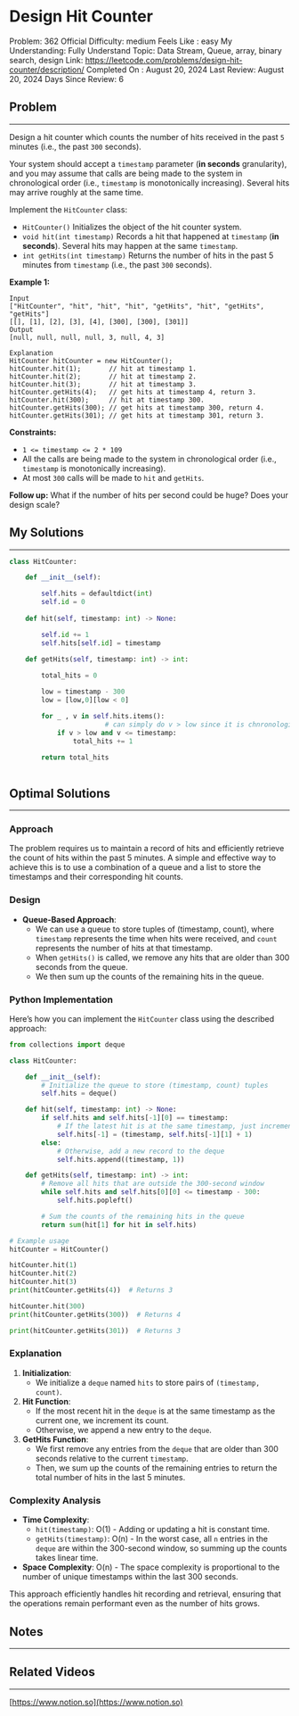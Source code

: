 # Design Hit Counter

Problem: 362
Official Difficulty: medium
Feels Like : easy
My Understanding: Fully Understand
Topic: Data Stream, Queue, array, binary search, design
Link: https://leetcode.com/problems/design-hit-counter/description/
Completed On : August 20, 2024
Last Review: August 20, 2024
Days Since Review: 6

## Problem

---

Design a hit counter which counts the number of hits received in the past `5` minutes (i.e., the past `300` seconds).

Your system should accept a `timestamp` parameter (**in seconds** granularity), and you may assume that calls are being made to the system in chronological order (i.e., `timestamp` is monotonically increasing). Several hits may arrive roughly at the same time.

Implement the `HitCounter` class:

- `HitCounter()` Initializes the object of the hit counter system.
- `void hit(int timestamp)` Records a hit that happened at `timestamp` (**in seconds**). Several hits may happen at the same `timestamp`.
- `int getHits(int timestamp)` Returns the number of hits in the past 5 minutes from `timestamp` (i.e., the past `300` seconds).

**Example 1:**

```
Input
["HitCounter", "hit", "hit", "hit", "getHits", "hit", "getHits", "getHits"]
[[], [1], [2], [3], [4], [300], [300], [301]]
Output
[null, null, null, null, 3, null, 4, 3]

Explanation
HitCounter hitCounter = new HitCounter();
hitCounter.hit(1);       // hit at timestamp 1.
hitCounter.hit(2);       // hit at timestamp 2.
hitCounter.hit(3);       // hit at timestamp 3.
hitCounter.getHits(4);   // get hits at timestamp 4, return 3.
hitCounter.hit(300);     // hit at timestamp 300.
hitCounter.getHits(300); // get hits at timestamp 300, return 4.
hitCounter.getHits(301); // get hits at timestamp 301, return 3.

```

**Constraints:**

- `1 <= timestamp <= 2 * 109`
- All the calls are being made to the system in chronological order (i.e., `timestamp` is monotonically increasing).
- At most `300` calls will be made to `hit` and `getHits`.

**Follow up:** What if the number of hits per second could be huge? Does your design scale?

## My Solutions

---

```python
class HitCounter:

    def __init__(self):

        self.hits = defaultdict(int)
        self.id = 0
        
    def hit(self, timestamp: int) -> None:

        self.id += 1
        self.hits[self.id] = timestamp
        
    def getHits(self, timestamp: int) -> int:

        total_hits = 0

        low = timestamp - 300
        low = [low,0][low < 0]

        for _ , v in self.hits.items():
						# can simply do v > low since it is chnronological
            if v > low and v <= timestamp:
                total_hits += 1
                
        return total_hits
```

```python

```

## Optimal Solutions

---

### Approach

The problem requires us to maintain a record of hits and efficiently retrieve the count of hits within the past 5 minutes. A simple and effective way to achieve this is to use a combination of a queue and a list to store the timestamps and their corresponding hit counts.

### Design

- **Queue-Based Approach**:
    - We can use a queue to store tuples of (timestamp, count), where `timestamp` represents the time when hits were received, and `count` represents the number of hits at that timestamp.
    - When `getHits()` is called, we remove any hits that are older than 300 seconds from the queue.
    - We then sum up the counts of the remaining hits in the queue.

### Python Implementation

Here’s how you can implement the `HitCounter` class using the described approach:

```python
from collections import deque

class HitCounter:

    def __init__(self):
        # Initialize the queue to store (timestamp, count) tuples
        self.hits = deque()

    def hit(self, timestamp: int) -> None:
        if self.hits and self.hits[-1][0] == timestamp:
            # If the latest hit is at the same timestamp, just increment the count
            self.hits[-1] = (timestamp, self.hits[-1][1] + 1)
        else:
            # Otherwise, add a new record to the deque
            self.hits.append((timestamp, 1))

    def getHits(self, timestamp: int) -> int:
        # Remove all hits that are outside the 300-second window
        while self.hits and self.hits[0][0] <= timestamp - 300:
            self.hits.popleft()

        # Sum the counts of the remaining hits in the queue
        return sum(hit[1] for hit in self.hits)

# Example usage
hitCounter = HitCounter()

hitCounter.hit(1)
hitCounter.hit(2)
hitCounter.hit(3)
print(hitCounter.getHits(4))  # Returns 3

hitCounter.hit(300)
print(hitCounter.getHits(300))  # Returns 4

print(hitCounter.getHits(301))  # Returns 3

```

### Explanation

1. **Initialization**:
    - We initialize a `deque` named `hits` to store pairs of `(timestamp, count)`.
2. **Hit Function**:
    - If the most recent hit in the `deque` is at the same timestamp as the current one, we increment its count.
    - Otherwise, we append a new entry to the `deque`.
3. **GetHits Function**:
    - We first remove any entries from the `deque` that are older than 300 seconds relative to the current `timestamp`.
    - Then, we sum up the counts of the remaining entries to return the total number of hits in the last 5 minutes.

### Complexity Analysis

- **Time Complexity**:
    - `hit(timestamp)`: O(1) - Adding or updating a hit is constant time.
    - `getHits(timestamp)`: O(n) - In the worst case, all `n` entries in the `deque` are within the 300-second window, so summing up the counts takes linear time.
- **Space Complexity**: O(n) - The space complexity is proportional to the number of unique timestamps within the last 300 seconds.

This approach efficiently handles hit recording and retrieval, ensuring that the operations remain performant even as the number of hits grows.

## Notes

---

 

## Related Videos

---

[https://www.notion.so](https://www.notion.so)